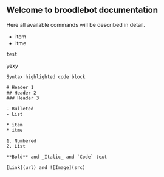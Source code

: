 ## Welcome to broodlebot documentation

Here all available commands will be described in detail.

* item
* itme

``` 
test 
```

yexy

```
Syntax highlighted code block

# Header 1
## Header 2
### Header 3

- Bulleted
- List

* item
* itme

1. Numbered
2. List

**Bold** and _Italic_ and `Code` text

[Link](url) and ![Image](src)
```


